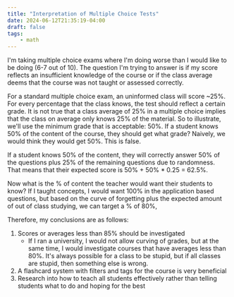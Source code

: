 ```yaml
---
title: "Interpretation of Multiple Choice Tests"
date: 2024-06-12T21:35:19-04:00
draft: false
tags:
    - math
---
```


I'm taking multiple choice exams where I'm doing worse than I would like to be doing (6-7 out of 10). The question I'm trying to answer is if my score reflects an insufficient knowledge of the course or if the class average deems that the course was not taught or assessed correctly.

For a standard multiple choice exam, an uninformed class will score ~25%. For every percentage that the class knows, the test should reflect a certain grade. It is not true that a class average of 25% in a multiple choice implies that the class on average only knows 25% of the material. So to illustrate, we'll use the minimum grade that is acceptable: 50%. If a student knows 50% of the content of the course, they should get what grade? Naively, we would think they would get 50%. This is false.

If a student knows 50% of the content, they will correctly answer 50% of the questions plus 25% of the remaining questions due to randomness.
That means that their expected score is 50% + 50% * 0.25 = 62.5%.

Now what is the % of content the teacher would want their students to know? If I taught concepts, I would want 100% in the application based questions, but based on the curve of forgetting plus the expected amount of out of class studying, we can target a % of 80%,

Therefore, my conclusions are as follows:

1. Scores or averages less than 85% should be investigated
    - If I ran a university, I would not allow curving of grades, but at the same time, I would investigate courses that have averages less than 80%. It's always possible for a class to be stupid, but if all classes are stupid, then something else is wrong.
2. A flashcard system with filters and tags for the course is very beneficial
3. Research into how to teach all students effectively rather than telling students what to do and hoping for the best
